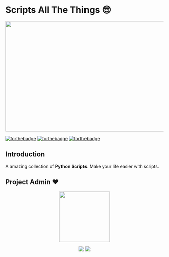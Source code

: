 # Scripts All The Things 😎

<p>
    <img src="https://i.postimg.cc/K8MxFtmj/Capture.jpg" width=650px height=350px/>
</p>


[![forthebadge](https://forthebadge.com/images/badges/built-with-love.svg)](https://forthebadge.com)
[![forthebadge](https://forthebadge.com/images/badges/powered-by-black-magic.svg)](https://forthebadge.com)
[![forthebadge](https://forthebadge.com/images/badges/made-with-python.svg)](https://forthebadge.com) 

## Introduction

A amazing collection of **Python Scripts**. Make your life easier with scripts.


## 																	Project Admin ❤️

<p align="center">
  <a href="https://github.com/ssm0801">
    <img src="https://i.postimg.cc/Twfsz6HC/Screenshot-2021-03-22-014422.png" width=160px height=160px/>
  </a> 
</p>

<p align="center">
  <img src="https://img.shields.io/badge/SudhanshuMotewar%20-%230077B5.svg?&style=for-the-badge&logo=linkedin&logoColor=white"/>
  <img src="https://img.shields.io/badge/i.m.d3ds3c%20-%23E4405F.svg?&style=for-the-badge&logo=Instagram&logoColor=white"/>                                                                                     
</p>
